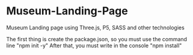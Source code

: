 # Museum-Landing-Page
Museum Landing page using Three.js, P5, SASS and other technologies

The first thing is create the package.json, so you must use the command line "npm init -y"
After that, you must write in the console "npm install"
